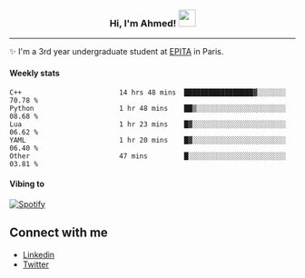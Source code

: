 <!-- Heading -->
<h3 align="center"> Hi, I'm Ahmed! <img src = "https://raw.githubusercontent.com/MartinHeinz/MartinHeinz/master/wave.gif" width = 30px></h3>

<!-- About section -->
---
✨ I'm a 3rd year undergraduate student at <a href="https://www.epita.fr/en/">EPITA</a> in Paris.

<h4 align ="left"> Weekly stats </h4>

<!--START_SECTION:waka-->

```text
C++                        14 hrs 48 mins  █████████████████▓░░░░░░░   70.78 %
Python                     1 hr 48 mins    ██▒░░░░░░░░░░░░░░░░░░░░░░   08.68 %
Lua                        1 hr 23 mins    █▓░░░░░░░░░░░░░░░░░░░░░░░   06.62 %
YAML                       1 hr 20 mins    █▓░░░░░░░░░░░░░░░░░░░░░░░   06.40 %
Other                      47 mins         █░░░░░░░░░░░░░░░░░░░░░░░░   03.81 %
```

<!--END_SECTION:waka-->

<!-- [![Ahmed's GitHub stats](https://github-readme-stats.vercel.app/api?username=ahmedhassayoune)](https://github.com/anuraghazra/github-readme-stats) -->

<h4 align ="left">Vibing to</h4>

[![Spotify](https://novatorem-ten-lyart.vercel.app/api/spotify)](https://open.spotify.com/user/31knevkvll66tzc3gqtoi6ngjbre)

<!-- Connect section -->

## Connect with me
  * <a href="https://www.linkedin.com/in/ahmed-hassayoune">Linkedin</a>
  * <a href="https://twitter.com/Ahmedhassaaa">Twitter</a>

<!-- Connect section: END -->
